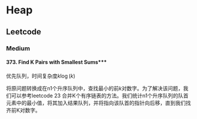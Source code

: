 # Heap

## Leetcode

### Medium

#### 373. Find K Pairs with Smallest Sums***
优先队列，时间复杂度$k\log(k)$

将原问题转换成在n1个升序队列中，查找最小的前$k$对数字。为了解决该问题，我们可以参考leetcode 23 合并K个有序链表的方法。我们统计n1个升序队列的队首元素中的最小值，将其加入结果队列，并将指向该队首的指针向后移，直到我们找齐前K对数字。
